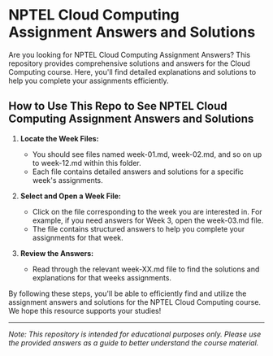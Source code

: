 # NPTEL Cloud Computing Assignment Answers and Solutions

Are you looking for NPTEL Cloud Computing Assignment Answers? This repository provides comprehensive solutions and answers for the Cloud Computing course. Here, you'll find detailed explanations and solutions to help you complete your assignments efficiently.

## How to Use This Repo to See NPTEL Cloud Computing Assignment Answers and Solutions

1. **Locate the Week Files:**
   - You should see files named week-01.md, week-02.md, and so on up to week-12.md within this folder.
   - Each file contains detailed answers and solutions for a specific week's assignments.

2. **Select and Open a Week File:**
   - Click on the file corresponding to the week you are interested in. For example, if you need answers for Week 3, open the week-03.md file.
   - The file contains structured answers to help you complete your assignments for that week.

3. **Review the Answers:**
   - Read through the relevant week-XX.md file to find the solutions and explanations for that weeks assignments.

By following these steps, you'll be able to efficiently find and utilize the assignment answers and solutions for the NPTEL Cloud Computing course. We hope this resource supports your studies!

---
*Note: This repository is intended for educational purposes only. Please use the provided answers as a guide to better understand the course material.*